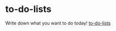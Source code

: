 # to-do-lists
Write down what you want to do today!
[to-do-lists](https://z-x-peng.github.io/to-do-lists/)
